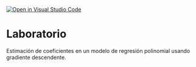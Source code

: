 [![Open in Visual Studio Code](https://classroom.github.com/assets/open-in-vscode-718a45dd9cf7e7f842a935f5ebbe5719a5e09af4491e668f4dbf3b35d5cca122.svg)](https://classroom.github.com/online_ide?assignment_repo_id=12851750&assignment_repo_type=AssignmentRepo)
# Laboratorio

Estimación de coeficientes en un modelo de regresión polinomial usando gradiente descendente.
